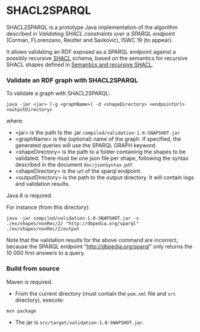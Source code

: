 # SHACL2SPARQL #

SHACL2SPARQL is a prototype Java implementation of the algorithm described in
*Validating SHACL constraints over a SPARQL endpoint* (Corman, FLorenzano, Reutter and Savkovic), ISWC 19 (to appear).

It allows validating an RDF exposed as a SPARQL endpoint against a possibly recursive [SHACL](https://www.w3.org/TR/shacl/) schema,
based on the semantics for recursive SHACL shapes defined in
[Semantics and recursive SHACL](https://www.inf.unibz.it/krdb/KRDB%20files/tech-reports/KRDB18-01.pdf).


### Validate an RDF graph with SHACL2SPARQL ###

To validate a graph with SHACL2SPARQL:

```
java -jar <jar> [-g <graphName>] -d <shapeDirectory> <endpointUrl> <outputDirectory>
```

where:
* \<jar\> is the path to the .jar `compiled/validation-1.0-SNAPSHOT.jar`
* \<graphName\> is the (optional) name of the graph. If specified, the generated queries will use the SPARQL GRAPH keyword.
* \<shapeDirectory\> is the path to a folder containing the shapes to be validated.
There must be one json file per shape, following the syntax described in the document `doc/jsonSyntax.pdf`.
* \<shapeDirectory\> is the url of the sparql endpoint.
* \<outputDirectory\> is the path to the output directory. It will contain logs and validation results.

Java 8 is required.

For instance (from this directory):
```
java -jar compiled/validation-1.0-SNAPSHOT.jar -s ./ex/shapes/nonRec/2/ "http://dbpedia.org/sparql"  ./ex/shapes/nonRec/2/output
```

Note that the validation results for the above command are incorrect, because the SPARQL endpoint "http://dbpedia.org/sparql" only returns the 10 000 first answers to a query.


### Build from source ###

Maven is required.

* From the current directory (must contain the `pom.xml` file and `src` directory), execute:
```
mvn package
```
* The jar is `src/target/validation-1.0-SNAPSHOT.jar`.
